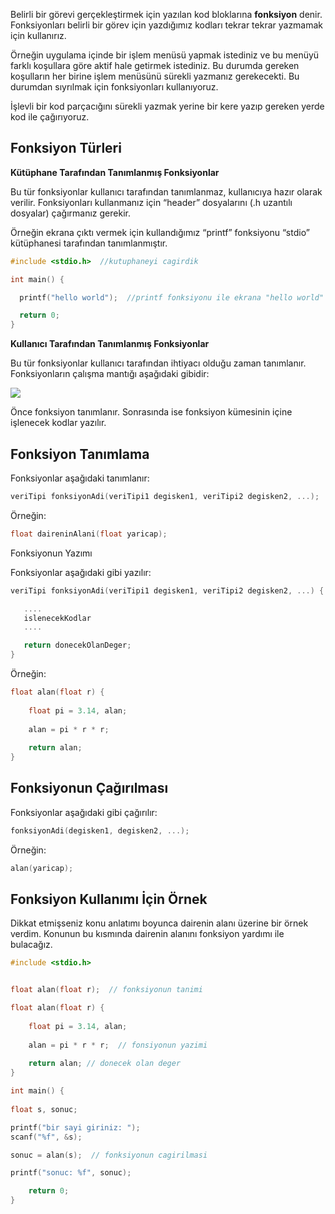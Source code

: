 ﻿
Belirli bir görevi gerçekleştirmek için yazılan kod bloklarına **fonksiyon** denir. Fonksiyonları belirli bir görev için yazdığımız kodları tekrar tekrar yazmamak için kullanırız.

Örneğin uygulama içinde bir işlem menüsü yapmak istediniz ve bu menüyü farklı koşullara göre aktif hale getirmek istediniz. Bu durumda gereken koşulların her birine işlem menüsünü sürekli yazmanız gerekecekti. Bu durumdan sıyrılmak için fonksiyonları kullanıyoruz.

İşlevli bir kod parçacığını sürekli yazmak yerine bir kere yazıp gereken yerde kod ile çağırıyoruz.

## Fonksiyon Türleri

**Kütüphane Tarafından Tanımlanmış Fonksiyonlar**

Bu tür fonksiyonlar kullanıcı tarafından tanımlanmaz, kullanıcıya hazır olarak verilir. Fonksiyonları kullanmanız için “header” dosyalarını (.h uzantılı dosyalar) çağırmanız gerekir.

Örneğin ekrana çıktı vermek için kullandığımız “printf” fonksiyonu “stdio” kütüphanesi tarafından tanımlanmıştır.

```cpp
#include <stdio.h>  //kutuphaneyi cagirdik

int main() {

  printf("hello world");  //printf fonksiyonu ile ekrana "hello world" yazdirdik

  return 0;
}
```

**Kullanıcı Tarafından Tanımlanmış Fonksiyonlar**

Bu tür fonksiyonlar kullanıcı tarafından ihtiyacı olduğu zaman tanımlanır. Fonksiyonların çalışma mantığı aşağıdaki gibidir:

![](https://cdn.programiz.com/sites/tutorial2program/files/function-c-programming.jpg)

Önce fonksiyon tanımlanır. Sonrasında ise fonksiyon kümesinin içine işlenecek kodlar yazılır.

## Fonksiyon Tanımlama

Fonksiyonlar aşağıdaki tanımlanır:

```cpp
veriTipi fonksiyonAdi(veriTipi1 degisken1, veriTipi2 degisken2, ...);
```

Örneğin:

```cpp
float daireninAlani(float yaricap);
```

Fonksiyonun Yazımı

Fonksiyonlar aşağıdaki gibi yazılır:

```cpp
veriTipi fonksiyonAdi(veriTipi1 degisken1, veriTipi2 degisken2, ...) {

   ....
   islenecekKodlar
   ....

   return donecekOlanDeger;
}
```

Örneğin:

```cpp
float alan(float r) {
	
	float pi = 3.14, alan;
	
	alan = pi * r * r;
	
	return alan;
}
```

## Fonksiyonun Çağırılması

Fonksiyonlar aşağıdaki gibi çağırılır:

```cpp
fonksiyonAdi(degisken1, degisken2, ...);
```

Örneğin:

```cpp
alan(yaricap);
```

## Fonksiyon Kullanımı İçin Örnek

Dikkat etmişseniz konu anlatımı boyunca dairenin alanı üzerine bir örnek verdim. Konunun bu kısmında dairenin alanını fonksiyon yardımı ile bulacağız.

```cpp
#include <stdio.h>


float alan(float r);  // fonksiyonun tanimi

float alan(float r) {
	
	float pi = 3.14, alan;
	
	alan = pi * r * r;  // fonsiyonun yazimi
	
	return alan; // donecek olan deger
}

int main() {
	
float s, sonuc;

printf("bir sayi giriniz: ");
scanf("%f", &s);

sonuc = alan(s);  // fonksiyonun cagirilmasi

printf("sonuc: %f", sonuc);

	return 0;
}
```
